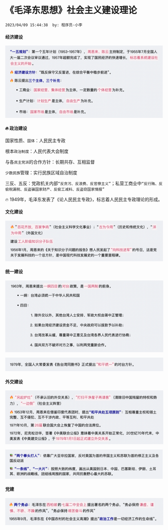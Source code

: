 # 《毛泽东思想》社会主义建设理论

`2023/04/09 15:44:38  by: 程序员·小李`

#### 经济建设

![image](《毛泽东思想》社会主义建设理论/96c90dcb-4d67-4edd-89de-bd1bb145029b.png)


#### 🔥 政治建设

国家性质、`国体`：人民民主专政

根本`政治制度`：人民代表大会制度

与各`民主党派`的合作方针：长期共存、互相监督

`少数民族`管理：实行民族区域自治制度

三反、五反：党政机关内部`“反贪污、反浪费、反官僚主义”`；私营工商业中`“反行贿、反偷税漏税、反盗骗国家财产、反偷工减料、反盗窃国家情报”`

🔥 1949年，毛泽东发表了《论人民民主专政》，标志着人民民主专政理论的形成。


#### 文化建设

![image](《毛泽东思想》社会主义建设理论/e8d2f3ba-f737-401e-8eae-d4e52c7acd92.png)


#### 统一建设

![image](《毛泽东思想》社会主义建设理论/c47cd7fe-92ad-462d-a674-188ac5b2a921.png)

![image](《毛泽东思想》社会主义建设理论/1c95f013-4930-4e87-be87-04015fe01eff.png)


#### 外交建设

![image](《毛泽东思想》社会主义建设理论/b3557c4e-e2d1-42f5-9b64-7607f5ced60d.png)

![image](《毛泽东思想》社会主义建设理论/79253e47-6b78-4e3f-ab06-04e166b4d581.png)


#### 党建

![image](《毛泽东思想》社会主义建设理论/8aa9e422-67c6-493c-83c1-3fe92aee2914.png)
